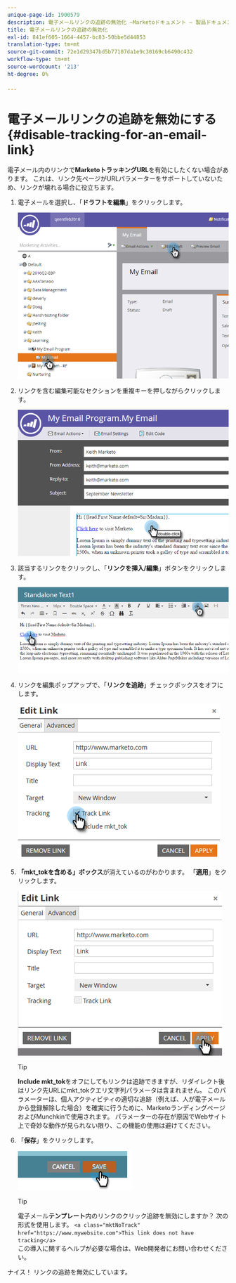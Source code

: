 ```yaml
---
unique-page-id: 1900579
description: 電子メールリンクの追跡の無効化 —Marketoドキュメント — 製品ドキュメント
title: 電子メールリンクの追跡の無効化
exl-id: 841ef605-1664-4457-bc83-50bbe5d44853
translation-type: tm+mt
source-git-commit: 72e1d29347bd5b77107da1e9c30169cb6490c432
workflow-type: tm+mt
source-wordcount: '213'
ht-degree: 0%

---
```


# 電子メールリンクの追跡を無効にする{#disable-tracking-for-an-email-link}

電子メール内のリンクで&#x200B;**MarketoトラッキングURL**&#x200B;を有効にしたくない場合があります。 これは、リンク先ページがURLパラメーターをサポートしていないため、リンクが壊れる場合に役立ちます。

1. 電子メールを選択し、「**ドラフトを編集**」をクリックします。

   ![](assets/one-7.png)

1. リンクを含む編集可能なセクションを重複キーを押しながらクリックします。

   ![](assets/two-6.png)

1. 該当するリンクをクリックし、「**リンクを挿入/編集**」ボタンをクリックします。

   ![](assets/three-6.png)

1. リンクを編集ポップアップで、「**リンクを追跡**」チェックボックスをオフにします。

   ![](assets/four-4.png)

1. **「mkt_tokを含める」ボックス**&#x200B;が消えているのがわかります。 「**適用**」をクリックします。

   ![](assets/five-3.png)

   >[!TIP]
   >
   >**Include mkt_tok**&#x200B;をオフにしてもリンクは追跡できますが、リダイレクト後はリンク先URLにmkt_tokクエリ文字列パラメータは含まれません。 このパラメーターは、個人アクティビティの適切な追跡（例えば、人が電子メールから登録解除した場合）を確実に行うために、MarketoランディングページおよびMunchkinで使用されます。 パラメーターの存在が原因でWebサイト上で奇妙な動作が見られない限り、この機能の使用は避けてください。

1. 「**保存**」をクリックします。

   ![](assets/image2014-9-17-22-3a25-3a20.png)

   >[!TIP]
   >
   >電子メール&#x200B;**テンプレート**内のリンクのクリック追跡を無効にしますか？ 次の形式を使用します。
   >`<a class="mktNoTrack" href="https://www.mywebsite.com">This link does not have tracking</a>`\
   >この導入に関するヘルプが必要な場合は、Web開発者にお問い合わせください。

ナイス！ リンクの追跡を無効にしています。
